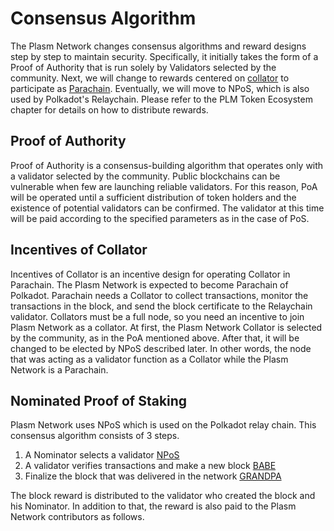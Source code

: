 # Consensus Algorithm

The Plasm Network changes consensus algorithms and reward designs step by step to maintain security. Specifically, it initially takes the form of a Proof of Authority that is run solely by Validators selected by the community. Next, we will change to rewards centered on [collator](https://wiki.polkadot.network/docs/en/maintain-collator) to participate as [Parachain](https://wiki.polkadot.network/docs/en/learn-parachains). Eventually, we will move to NPoS, which is also used by Polkadot's Relaychain. Please refer to the PLM Token Ecosystem chapter for details on how to distribute rewards.

## Proof of Authority

Proof of Authority is a consensus-building algorithm that operates only with a validator selected by the community. Public blockchains can be vulnerable when few are launching reliable validators. For this reason, PoA will be operated until a sufficient distribution of token holders and the existence of potential validators can be confirmed. The validator at this time will be paid according to the specified parameters as in the case of PoS.

## Incentives of Collator

Incentives of Collator is an incentive design for operating Collator in Parachain. The Plasm Network is expected to become Parachain of Polkadot. Parachain needs a Collator to collect transactions, monitor the transactions in the block, and send the block certificate to the Relaychain validator. Collators must be a full node, so you need an incentive to join Plasm Network as a collator. At first, the Plasm Network Collator is selected by the community, as in the PoA mentioned above. After that, it will be changed to be elected by NPoS described later. In other words, the node that was acting as a validator function as a Collator while the Plasm Network is a Parachain.

## Nominated Proof of Staking

Plasm Network uses NPoS which is used on the Polkadot relay chain. This consensus algorithm consists of 3 steps.

1. A Nominator selects a validator [NPoS](https://research.web3.foundation/en/latest/polkadot/NPoS/)
2. A validator verifies transactions and make a new block [BABE](https://research.web3.foundation/en/latest/polkadot/BABE/Babe/)
3. Finalize the block that was delivered in the network [GRANDPA](https://research.web3.foundation/en/latest/polkadot/GRANDPA/)

The block reward is distributed to the validator who created the block and his Nominator. In addition to that, the reward is also paid to the Plasm Network contributors as follows.